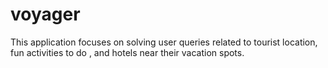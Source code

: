 # voyager

This application focuses on solving user queries related to tourist location,  fun activities to do  , and hotels near their vacation spots.

